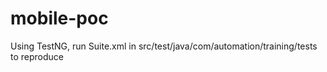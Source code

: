 # mobile-poc

Using TestNG, run Suite.xml in src/test/java/com/automation/training/tests to reproduce
